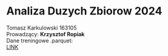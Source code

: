 # Analiza Duzych Zbiorow 2024    
Tomasz Karkulowski 163105  
Prowadzący: **Krzysztof Ropiak**  
Dane treningowe .parquet:  
[LINK](https://huggingface.co/datasets/vargr/private_instagram/tree/refs%2Fconvert%2Fparquet/default/train)
